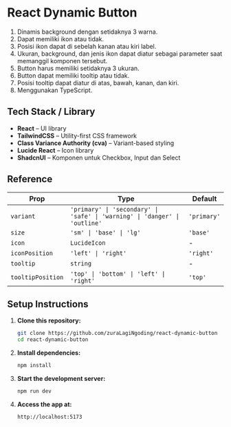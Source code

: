 # React Dynamic Button

1. Dinamis background dengan setidaknya 3 warna.
2. Dapat memiliki ikon atau tidak.
3. Posisi ikon dapat di sebelah kanan atau kiri label.
4. Ukuran, background, dan jenis ikon dapat diatur sebagai parameter saat memanggil komponen tersebut.
5. Button harus memiliki setidaknya 3 ukuran.
6. Button dapat memiliki tooltip atau tidak.
7. Posisi tooltip dapat diatur di atas, bawah, kanan, dan kiri.
8. Menggunakan TypeScript.

## Tech Stack / Library

- **React** – UI library
- **TailwindCSS** – Utility-first CSS framework
- **Class Variance Authority (cva)** – Variant-based styling
- **Lucide React** – Icon library
- **ShadcnUI** – Komponen untuk Checkbox, Input dan Select

## Reference

| Prop              | Type                                                                                 | Default    |
| ----------------- | ------------------------------------------------------------------------------------ | ---------- |
| `variant`         | `'primary' \| 'secondary' \| 'safe' \| 'warning' \| 'danger' \| 'outline'`           | `'primary'`|
| `size`            | `'sm' \| 'base' \| 'lg'`                                                             | `'base'`   |
| `icon`            | `LucideIcon`                                                                         | -          |
| `iconPosition`    | `'left' \| 'right'`                                                                  | `'right'`  |
| `tooltip`         | `string`                                                                             | -          |
| `tooltipPosition` | `'top' \| 'bottom' \| 'left' \| 'right'`                                             | `'top'`    |


## Setup Instructions

1. **Clone this repository:**

   ```bash
   git clone https://github.com/zuraLagiNgoding/react-dynamic-button
   cd react-dynamic-button
   ```

2. **Install dependencies:**

   ```bash
   npm install
   ```

3. **Start the development server:**

   ```bash
   npm run dev
   ```

4. **Access the app at:**

   ```
   http://localhost:5173
   ```
